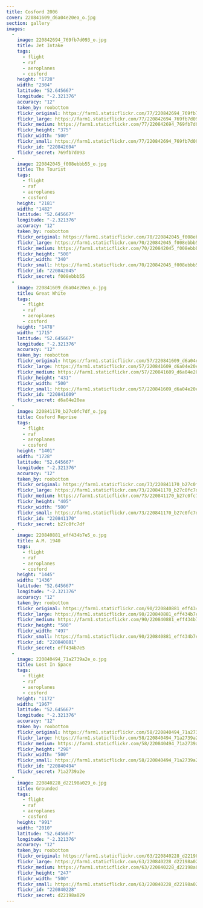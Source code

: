 ```yaml
---
title: Cosford 2006
cover: 220841609_d6a04e20ea_o.jpg
section: gallery
images:
  - 
    image: 220842694_769fb7d093_o.jpg
    title: Jet Intake
    tags:
      - flight
      - raf
      - aeroplanes
      - cosford
    height: "1728"
    width: "2304"
    latitude: "52.645667"
    longitude: "-2.321376"
    accuracy: "12"
    taken_by: roobottom
    flickr_original: https://farm1.staticflickr.com/77/220842694_769fb7d093_o.jpg
    flickr_large: https://farm1.staticflickr.com/77/220842694_769fb7d093_b.jpg
    flickr_medium: https://farm1.staticflickr.com/77/220842694_769fb7d093.jpg
    flickr_height: "375"
    flickr_width: "500"
    flickr_small: https://farm1.staticflickr.com/77/220842694_769fb7d093_m.jpg
    flickr_id: "220842694"
    flickr_secret: 769fb7d093
  - 
    image: 220842045_f008ebbb55_o.jpg
    title: The Tourist
    tags:
      - flight
      - raf
      - aeroplanes
      - cosford
    height: "2181"
    width: "1482"
    latitude: "52.645667"
    longitude: "-2.321376"
    accuracy: "12"
    taken_by: roobottom
    flickr_original: https://farm1.staticflickr.com/70/220842045_f008ebbb55_o.jpg
    flickr_large: https://farm1.staticflickr.com/70/220842045_f008ebbb55_b.jpg
    flickr_medium: https://farm1.staticflickr.com/70/220842045_f008ebbb55.jpg
    flickr_height: "500"
    flickr_width: "340"
    flickr_small: https://farm1.staticflickr.com/70/220842045_f008ebbb55_m.jpg
    flickr_id: "220842045"
    flickr_secret: f008ebbb55
  - 
    image: 220841609_d6a04e20ea_o.jpg
    title: Great White
    tags:
      - flight
      - raf
      - aeroplanes
      - cosford
    height: "1478"
    width: "1715"
    latitude: "52.645667"
    longitude: "-2.321376"
    accuracy: "12"
    taken_by: roobottom
    flickr_original: https://farm1.staticflickr.com/57/220841609_d6a04e20ea_o.jpg
    flickr_large: https://farm1.staticflickr.com/57/220841609_d6a04e20ea_b.jpg
    flickr_medium: https://farm1.staticflickr.com/57/220841609_d6a04e20ea.jpg
    flickr_height: "431"
    flickr_width: "500"
    flickr_small: https://farm1.staticflickr.com/57/220841609_d6a04e20ea_m.jpg
    flickr_id: "220841609"
    flickr_secret: d6a04e20ea
  - 
    image: 220841170_b27c0fc7df_o.jpg
    title: Cosford Reprise
    tags:
      - flight
      - raf
      - aeroplanes
      - cosford
    height: "1401"
    width: "1728"
    latitude: "52.645667"
    longitude: "-2.321376"
    accuracy: "12"
    taken_by: roobottom
    flickr_original: https://farm1.staticflickr.com/73/220841170_b27c0fc7df_o.jpg
    flickr_large: https://farm1.staticflickr.com/73/220841170_b27c0fc7df_b.jpg
    flickr_medium: https://farm1.staticflickr.com/73/220841170_b27c0fc7df.jpg
    flickr_height: "405"
    flickr_width: "500"
    flickr_small: https://farm1.staticflickr.com/73/220841170_b27c0fc7df_m.jpg
    flickr_id: "220841170"
    flickr_secret: b27c0fc7df
  - 
    image: 220840881_eff434b7e5_o.jpg
    title: A.M. 1940
    tags:
      - flight
      - raf
      - aeroplanes
      - cosford
    height: "1445"
    width: "1436"
    latitude: "52.645667"
    longitude: "-2.321376"
    accuracy: "12"
    taken_by: roobottom
    flickr_original: https://farm1.staticflickr.com/90/220840881_eff434b7e5_o.jpg
    flickr_large: https://farm1.staticflickr.com/90/220840881_eff434b7e5_b.jpg
    flickr_medium: https://farm1.staticflickr.com/90/220840881_eff434b7e5.jpg
    flickr_height: "500"
    flickr_width: "497"
    flickr_small: https://farm1.staticflickr.com/90/220840881_eff434b7e5_m.jpg
    flickr_id: "220840881"
    flickr_secret: eff434b7e5
  - 
    image: 220840494_71a2739a2e_o.jpg
    title: Lost In Space
    tags:
      - flight
      - raf
      - aeroplanes
      - cosford
    height: "1172"
    width: "1967"
    latitude: "52.645667"
    longitude: "-2.321376"
    accuracy: "12"
    taken_by: roobottom
    flickr_original: https://farm1.staticflickr.com/58/220840494_71a2739a2e_o.jpg
    flickr_large: https://farm1.staticflickr.com/58/220840494_71a2739a2e_b.jpg
    flickr_medium: https://farm1.staticflickr.com/58/220840494_71a2739a2e.jpg
    flickr_height: "298"
    flickr_width: "500"
    flickr_small: https://farm1.staticflickr.com/58/220840494_71a2739a2e_m.jpg
    flickr_id: "220840494"
    flickr_secret: 71a2739a2e
  - 
    image: 220840228_d22198a029_o.jpg
    title: Grounded
    tags:
      - flight
      - raf
      - aeroplanes
      - cosford
    height: "991"
    width: "2010"
    latitude: "52.645667"
    longitude: "-2.321376"
    accuracy: "12"
    taken_by: roobottom
    flickr_original: https://farm1.staticflickr.com/63/220840228_d22198a029_o.jpg
    flickr_large: https://farm1.staticflickr.com/63/220840228_d22198a029_b.jpg
    flickr_medium: https://farm1.staticflickr.com/63/220840228_d22198a029.jpg
    flickr_height: "247"
    flickr_width: "500"
    flickr_small: https://farm1.staticflickr.com/63/220840228_d22198a029_m.jpg
    flickr_id: "220840228"
    flickr_secret: d22198a029
---
```

